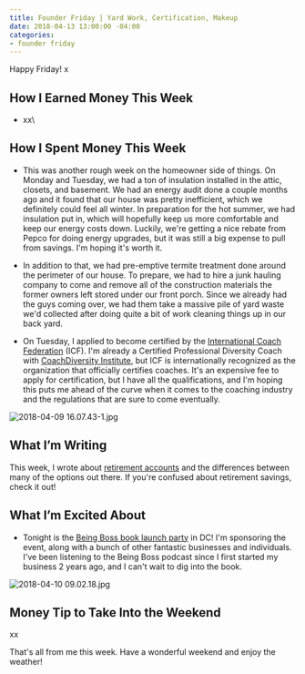 ```yaml
---
title: Founder Friday | Yard Work, Certification, Makeup
date: 2018-04-13 13:00:00 -04:00
categories:
- founder friday
---
```


Happy Friday! x

## How I Earned Money This Week

* xx\\

## How I Spent Money This Week

* This was another rough week on the homeowner side of things. On Monday and Tuesday, we had a ton of insulation installed in the attic, closets, and basement. We had an energy audit done a couple months ago and it found that our house was pretty inefficient, which we definitely could feel all winter. In preparation for the hot summer, we had insulation put in, which will hopefully keep us more comfortable and keep our energy costs down. Luckily, we're getting a nice rebate from Pepco for doing energy upgrades, but it was still a big expense to pull from savings. I'm hoping it's worth it. 

* In addition to that, we had pre-emptive termite treatment done around the perimeter of our house. To prepare, we had to hire a junk hauling company to come and remove all of the construction materials the former owners left stored under our front porch. Since we already had the guys coming over, we had them take a massive pile of yard waste we'd collected after doing quite a bit of work cleaning things up in our back yard.

* On Tuesday, I applied to become certified by the [International Coach Federation](https://coachfederation.org/) (ICF). I'm already a Certified Professional Diversity Coach with [CoachDiversity Institute](http://coachdiversity.com/), but ICF is internationally recognized as the organization that officially certifies coaches. It's an expensive fee to apply for certification, but I have all the qualifications, and I'm hoping this puts me ahead of the curve when it comes to the coaching industry and the regulations that are sure to come eventually. 

![2018-04-09 16.07.43-1.jpg](/uploads/2018-04-09%2016.07.43-1.jpg)

## What I’m Writing

This week, I wrote about [retirement accounts](https://www.maggiegermano.com/blog/whats-the-difference-between-retirement-accounts/) and the differences between many of the options out there. If you're confused about retirement savings, check it out!

## What I’m Excited About

* Tonight is the [Being Boss book launch party](https://www.eventbrite.com/e/being-boss-dc-book-launch-party-tickets-43800308903) in DC! I'm sponsoring the event, along with a bunch of other fantastic businesses and individuals. I've been listening to the Being Boss podcast since I first started my business 2 years ago, and I can't wait to dig into the book. 

![2018-04-10 09.02.18.jpg](/uploads/2018-04-10%2009.02.18.jpg)

## Money Tip to Take Into the Weekend

xx

That's all from me this week. Have a wonderful weekend and enjoy the weather!